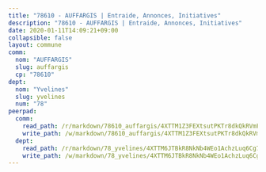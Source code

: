 ```yaml
---
title: "78610 - AUFFARGIS | Entraide, Annonces, Initiatives"
description: "78610 - AUFFARGIS | Entraide, Annonces, Initiatives"
date: 2020-01-11T14:09:21+09:00
collapsible: false
layout: commune
comm:
  nom: "AUFFARGIS"
  slug: auffargis
  cp: "78610"
dept:
  nom: "Yvelines"
  slug: yvelines
  num: "78"
peerpad:
  comm:
    read_path: /r/markdown/78610_auffargis/4XTTM1Z3FEXtsutPKTr8dkQkRVmF7GfsuqowDjX6zBBCYHYXr
    write_path: /w/markdown/78610_auffargis/4XTTM1Z3FEXtsutPKTr8dkQkRVmF7GfsuqowDjX6zBBCYHYXr-K3TgV1bCD5NUa4k224Ezw9PQ7f7p1rpt3VPUMXhhR7EPzqY8oTy14Xncch15dPx5zPGGp8Ke1taPyodSRrwc9CcucBTWdRw3AvS8A2h674zBFokApaX3rznLmcZPXJmvKJh43GKz
  dept:
    read_path: /r/markdown/78_yvelines/4XTTM6JTBkR8NkNb4WEo1AchzLuq6Cg73ydg7w9pErcQZA13p
    write_path: /w/markdown/78_yvelines/4XTTM6JTBkR8NkNb4WEo1AchzLuq6Cg73ydg7w9pErcQZA13p-K3TgUBFRQCPZwoWqJkunXeSjdgbtU3xzUSsui8DBc3rCTw6mbo4gNvfQRdE99JD3AnVW7fzseq687LKfGWCfAPajih5ByiZ3SpFz1r449oWaDnM5BHKZTbYtf6pEhRvzWbcazhrS
---
```


